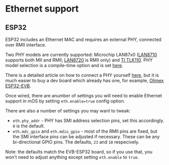 # Ethernet support

## ESP32

ESP32 includes an Ethernet MAC and requires an external PHY, connected over RMII interface.

Two PHY models are currently supported: Microchip LAN87x0 ([LAN8710](http://ww1.microchip.com/downloads/en/DeviceDoc/00002164B.pdf) supports both MII and RMII; [LAN8720](http://ww1.microchip.com/downloads/en/DeviceDoc/00002165B.pdf) is RMII only) and [TI TLK110](http://www.ti.com/lit/ds/symlink/tlk110.pdf). PHY model selection is a compile-time option and is set [here](https://github.com/mongoose-os-libs/ethernet/blob/master/mos_esp32.yml#L5).

There is a detailed article on how to connect a PHY yourself [here](https://sautter.com/blog/ethernet-on-esp32-using-lan8720/), but it is much easier to buy a dev board which already has one, for example, [Olimex ESP32-EVB](https://www.olimex.com/Products/IoT/ESP32-EVB/open-source-hardware).

Once wired, there are anumber of settings you will need to enable Ethernet support in mOS by setting `eth.enable=true` config option.

There are also a number of settings you may want to tweak:
 * `eth.phy_addr` - PHY has SMI address selection pins, set this accordingly. `0` is the default.
 * `eth.mdc_gpio` and `eth.mdio_gpio` - most of the RMII pins are fixed, but the SMI interface pins can be adjusted if necessary. These can be any bi-directional GPIO pins. The defaults, `23` and `18` respecively.

Note: the defaults match the EVB-ESP32 board, so if you use that, you won't need to adjust anything except setting `eth.enable` to `true`.
